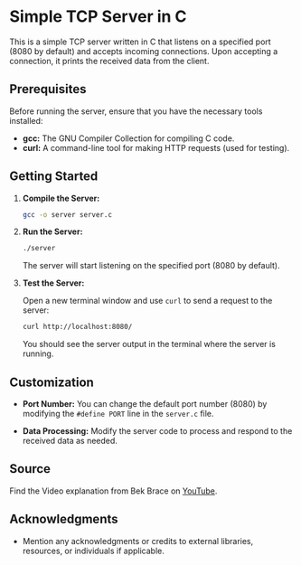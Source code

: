 # Simple TCP Server in C

This is a simple TCP server written in C that listens on a specified port (8080 by default) and accepts incoming connections. Upon accepting a connection, it prints the received data from the client.

## Prerequisites

Before running the server, ensure that you have the necessary tools installed:

- **gcc:** The GNU Compiler Collection for compiling C code.
- **curl:** A command-line tool for making HTTP requests (used for testing).

## Getting Started

1. **Compile the Server:**

    ```bash
    gcc -o server server.c
    ```

2. **Run the Server:**

    ```bash
    ./server
    ```

    The server will start listening on the specified port (8080 by default).

3. **Test the Server:**

    Open a new terminal window and use `curl` to send a request to the server:

    ```bash
    curl http://localhost:8080/
    ```

    You should see the server output in the terminal where the server is running.

## Customization

- **Port Number:**
  You can change the default port number (8080) by modifying the `#define PORT` line in the `server.c` file.

- **Data Processing:**
  Modify the server code to process and respond to the received data as needed.

## Source 
Find the Video explanation from Bek Brace on [YouTube](https://www.youtube.com/watch?v=set7R_bHG_k).

## Acknowledgments

- Mention any acknowledgments or credits to external libraries, resources, or individuals if applicable.
